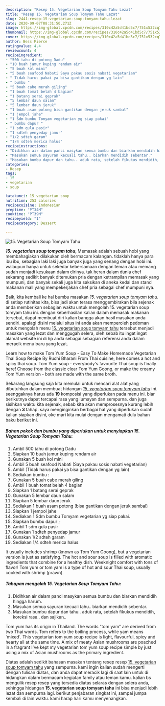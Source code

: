 ```yaml
---
description: "Resep 15. Vegetarian Soup Tomyam Tahu Lezat"
title: "Resep 15. Vegetarian Soup Tomyam Tahu Lezat"
slug: 2441-resep-15-vegetarian-soup-tomyam-tahu-lezat
date: 2020-09-07T08:31:50.271Z
image: https://img-global.cpcdn.com/recipes/310c42a5d41bd5c7/751x532cq70/15-vegetarian-soup-tomyam-tahu-foto-resep-utama.jpg
thumbnail: https://img-global.cpcdn.com/recipes/310c42a5d41bd5c7/751x532cq70/15-vegetarian-soup-tomyam-tahu-foto-resep-utama.jpg
cover: https://img-global.cpcdn.com/recipes/310c42a5d41bd5c7/751x532cq70/15-vegetarian-soup-tomyam-tahu-foto-resep-utama.jpg
author: Bess Pierce
ratingvalue: 4.4
reviewcount: 4
recipeingredient:
- "500 tahu di potong Dadu"
- "10 buah jamur kuping rendam air"
- "5 buah kol mini"
- "5 buah seafood Nabati Saya pakau sosis nabati vegetarian"
- " Tidak harus pakai ya bisa gantikan dengan yg lain"
- " bumbu "
- "5 buah cabe merah giling"
- "1 buah tomat belah 4 bagian"
- "1 batang serai geprak"
- "5 lembar daun salam"
- "5 lembar daun jeruk"
- "1 buah asam potong bisa gantikan dengan jeruk sambal"
- "1 jempol jahe"
- "1 Sdm bumbu Tomyam vegetarian yg siap pakai"
- " bumbu dapur "
- "1 sdm gula pasir"
- "1 sdteh penyedap jamur"
- "1/2 sdteh garam"
- "1/4 sdteh merica halus"
recipeinstructions:
- "Didihkan air dalam panci masykan semua bumbu dan biarkan mendidih hingga harum."
- "Masukan semua sayuran kecuali tahu.. biarkan mendidih sebentar."
- "Masukan bumbu dapur dan tahu.. aduk rata, setelah fikukus mendidih, koreksi rasa.. dan sajikan.."
categories:
- Resep
tags:
- 15
- vegetarian
- soup

katakunci: 15 vegetarian soup 
nutrition: 253 calories
recipecuisine: Indonesian
preptime: "PT34M"
cooktime: "PT39M"
recipeyield: "1"
recipecategory: Dessert

---
```



![15. Vegetarian Soup Tomyam Tahu](https://img-global.cpcdn.com/recipes/310c42a5d41bd5c7/751x532cq70/15-vegetarian-soup-tomyam-tahu-foto-resep-utama.jpg)

<b><i>15. vegetarian soup tomyam tahu</i></b>, Memasak adalah sebuah hobi yang membahagiakan dilakukan oleh bermacam kalangan. tidaklah hanya para ibu ibu, sebagian laki laki juga banyak juga yang senang dengan hobi ini. walaupun hanya untuk sekedar kebersamaan dengan teman atau memang sudah menjadi kesukaan dalam dirinya. tak heran dalam dunia chef sekarang sedikit banyak ditemukan pria dengan ketrampilan memasak yang mumpuni, dan banyak sekali juga kita saksikan di aneka kedai dan stand makanan mall yang mempekerjakan chef pria sebagai chef mumpuni nya.

Baik, kita kembali ke hal bumbu masakan <i>15. vegetarian soup tomyam tahu</i>. di setiap rutinitas kita, bisa jadi akan terasa menggembirakan bila sejenak anda memberikan sebagian waktu untuk mengolah 15. vegetarian soup tomyam tahu ini. dengan keberhasilan kalian dalam memasak makanan tersebut, dapat membuat diri kalian bangga akan hasil masakan anda sendiri. apalagi disini melalui situs ini anda akan memperoleh pedoman untuk mengolah menu <u>15. vegetarian soup tomyam tahu</u> tersebut menjadi masakan yang lezat dan menggugah selera, oleh sebab itu ingat ingat alamat website ini di hp anda sebagai sebagian referensi anda dalam meracik menu baru yang lezat.

Learn how to make Tom Yum Soup - Easy To Make Homemade Vegetarian Thai Soup Recipe By Ruchi Bharani From Thai cuisine, here comes a hot and spicy thai soup. Tom Yum soup - everybody&#39;s favourite Thai soup is finally here! Choose from the classic clear Tom Yum Goong, or make the creamy Tom Yum version - both are made with the same broth.


Sekarang langsung saja kita memulai untuk mencari alat alat yang dibutuhkan dalam membuat hidangan <u><i>15. vegetarian soup tomyam tahu</i></u> ini. seenggaknya harus ada <b>19</b> komposisi yang diperlukan pada menu ini. biar berikutnya dapat tercapai rasa yang lumayan dan sempurna. dan juga sisihkan waktu kita sejenak, sebab kita akan memprosesnya kurang lebih dengan <b>3</b> tahap. saya menginginkan berbagai hal yang diperlukan sudah kalian siapkan disini, oke mari kita mulai dengan mengamati dulu bahan baku berikut ini.

<!--inarticleads1-->

##### Bahan pokok dan bumbu yang diperlukan untuk menyiapkan 15. Vegetarian Soup Tomyam Tahu:

1. Ambil 500 tahu di potong Dadu
1. Siapkan 10 buah jamur kuping rendam air
1. Gunakan 5 buah kol mini
1. Ambil 5 buah seafood Nabati (Saya pakau sosis nabati vegetarian)
1. Ambil  (Tidak harus pakai ya bisa gantikan dengan yg lain)
1. Sediakan  bumbu :
1. Gunakan 5 buah cabe merah giling
1. Ambil 1 buah tomat belah 4 bagian
1. Siapkan 1 batang serai geprak
1. Gunakan 5 lembar daun salam
1. Siapkan 5 lembar daun jeruk
1. Sediakan 1 buah asam potong (bisa gantikan dengan jeruk sambal)
1. Siapkan 1 jempol jahe
1. Sediakan 1 Sdm bumbu Tomyam vegetarian yg siap pakai.
1. Siapkan  bumbu dapur ;
1. Ambil 1 sdm gula pasir
1. Gunakan 1 sdteh penyedap jamur
1. Gunakan 1/2 sdteh garam
1. Sediakan 1/4 sdteh merica halus


It usually includes shrimp (known as Tom Yum Goong), but a vegetarian version is just as satisfying. The hot and sour soup is filled with aromatic ingredients that combine for a healthy dish. Weeknight comfort with tons of flavor! Tom yum or tom yam is a type of hot and sour Thai soup, usually cooked with shrimp (prawn). 

<!--inarticleads2-->

##### Tahapan mengolah 15. Vegetarian Soup Tomyam Tahu:

1. Didihkan air dalam panci masykan semua bumbu dan biarkan mendidih hingga harum.
1. Masukan semua sayuran kecuali tahu.. biarkan mendidih sebentar.
1. Masukan bumbu dapur dan tahu.. aduk rata, setelah fikukus mendidih, koreksi rasa.. dan sajikan..


Tom yum has its origin in Thailand. The words &#34;tom yam&#34; are derived from two Thai words. Tom refers to the boiling process, while yam means &#39;mixed&#39;. This vegetarian tom yum soup recipe is light, flavourful, spicy and hearty all at the same time. A mix of meaty Asian mushrooms are poached in a fragrant I&#39;ve kept my vegetarian tom yum soup recipe simple by just using a mix of Asian mushrooms as the primary ingredient. 

Diatas adalah sedikit bahasan masakan tentang resep resep <u>15. vegetarian soup tomyam tahu</u> yang sempurna. kami ingin kalian sudah mengerti dengan tulisan diatas, dan anda dapat meracik lagi di saat lain untuk di hidangkan dalam bermacam kegiatan family atau teman kamu. kalian bs mengulik resep resep yang tersedia diatas selaras dengan selera anda, sehingga hidangan <b>15. vegetarian soup tomyam tahu</b> ini bisa menjadi lebih lezat dan sempurna lagi. berikut penjabaran singkat ini, sampai jumpa kembali di lain waktu. kami harap hari kamu menyenangkan.
